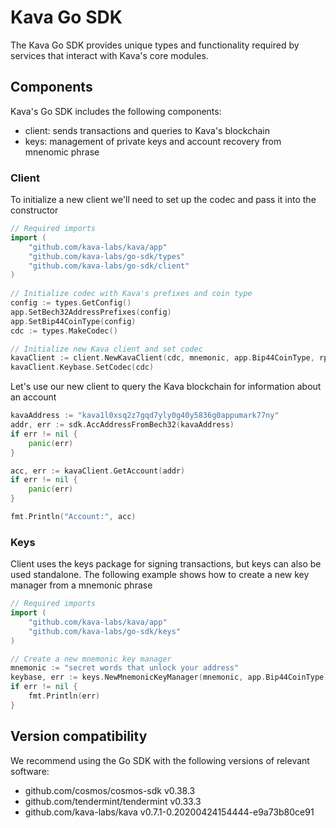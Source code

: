 # Kava Go SDK

The Kava Go SDK provides unique types and functionality required by services that interact with Kava's core modules.

## Components 

Kava's Go SDK includes the following components:
- client: sends transactions and queries to Kava's blockchain
- keys: management of private keys and account recovery from mnenomic phrase

### Client

To initialize a new client we'll need to set up the codec and pass it into the constructor

```go
// Required imports
import (
    "github.com/kava-labs/kava/app"
    "github.com/kava-labs/go-sdk/types"
    "github.com/kava-labs/go-sdk/client"
)
    
// Initialize codec with Kava's prefixes and coin type
config := types.GetConfig()
app.SetBech32AddressPrefixes(config)
app.SetBip44CoinType(config)
cdc := types.MakeCodec()

// Initialize new Kava client and set codec
kavaClient := client.NewKavaClient(cdc, mnemonic, app.Bip44CoinType, rpcAddr, networkTestnet)
kavaClient.Keybase.SetCodec(cdc)
```

Let's use our new client to query the Kava blockchain for information about an account

```go
kavaAddress := "kava1l0xsq2z7gqd7yly0g40y5836g0appumark77ny"
addr, err := sdk.AccAddressFromBech32(kavaAddress)
if err != nil {
    panic(err)
}

acc, err := kavaClient.GetAccount(addr)
if err != nil {
    panic(err)
}

fmt.Println("Account:", acc)
```

### Keys

Client uses the keys package for signing transactions, but keys can also be used standalone. The following example shows how to create a new key manager from a mnemonic phrase

```go
// Required imports
import (
    "github.com/kava-labs/kava/app"
    "github.com/kava-labs/go-sdk/keys"
)

// Create a new mnemonic key manager
mnemonic := "secret words that unlock your address"
keybase, err := keys.NewMnemonicKeyManager(mnemonic, app.Bip44CoinType)
if err != nil {
    fmt.Println(err)
}
```

## Version compatibility

We recommend using the Go SDK with the following versions of relevant software:
- github.com/cosmos/cosmos-sdk v0.38.3
- github.com/tendermint/tendermint v0.33.3
- github.com/kava-labs/kava v0.7.1-0.20200424154444-e9a73b80ce91
